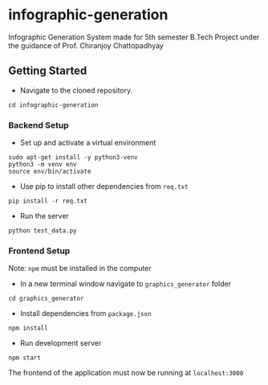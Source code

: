 # infographic-generation

Infographic Generation System made for 5th semester B.Tech Project under the guidance of Prof. Chiranjoy Chattopadhyay

## Getting Started

* Navigate to the cloned repository.
```
cd infographic-generation
```
### Backend Setup

* Set up and activate a virtual environment
```
sudo apt-get install -y python3-venv
python3 -m venv env
source env/bin/activate
```
* Use pip to install other dependencies from `req.txt` 
```
pip install -r req.txt
```

* Run the server 
```
python test_data.py
```
### Frontend Setup

Note: `npm` must be installed in the computer

* In a new terminal window navigate to `graphics_generator` folder
```
cd graphics_generator
```

* Install dependencies from `package.json`
```
npm install
```

* Run development server 
```
npm start
```

The frontend of the application must now be running at `localhost:3000`
